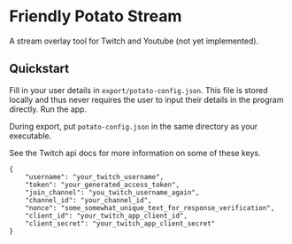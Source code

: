 # Friendly Potato Stream
A stream overlay tool for Twitch and Youtube (not yet implemented).

## Quickstart
Fill in your user details in `export/potato-config.json`. This file is stored locally and thus never requires the user to input their details in the program directly. Run the app.

During export, put `potato-config.json` in the same directory as your executable.

See the Twitch api docs for more information on some of these keys.
```
{
    "username": "your_twitch_username",
    "token": "your_generated_access_token",
    "join_channel": "you_twitch_username_again",
    "channel_id": "your_channel_id",
    "nonce": "some_somewhat_unique_text_for_response_verification",
    "client_id": "your_twitch_app_client_id",
    "client_secret": "your_twitch_app_client_secret"
}
```

